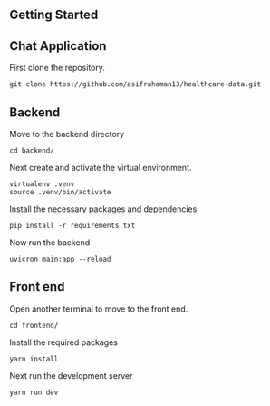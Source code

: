 ## Getting Started
## Chat Application

First clone the repository.

```
git clone https://github.com/asifrahaman13/healthcare-data.git
```

## Backend

Move to the backend directory
```
cd backend/
```

Next create and activate the virtual environment. 

```
virtualenv .venv
source .venv/bin/activate
```
Install the necessary packages and dependencies

```
pip install -r requirements.txt
```

Now run the backend 

```
uvicron main:app --reload
```

## Front end 

Open another terminal to move to the front end.

```
cd frontend/
```

Install the required packages

```
yarn install
```

Next run the development server

```
yarn run dev
```